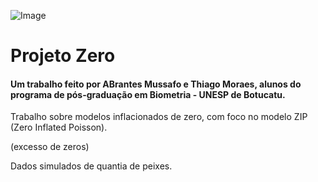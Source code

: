 ![Image](https://img.freepik.com/free-photo/large-school-diverse-fish-swimming-underwater_157027-3874.jpg)

# Projeto Zero

####  Um trabalho feito por ABrantes Mussafo e Thiago Moraes, alunos do programa de pós-graduação em Biometria - UNESP de Botucatu.

Trabalho sobre modelos inflacionados de zero, com foco no modelo ZIP (Zero Inflated Poisson).

(excesso de zeros)

Dados simulados de quantia de peixes.
